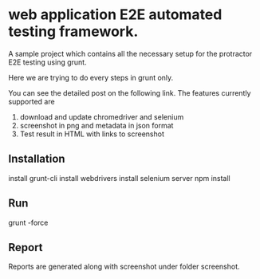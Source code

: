 web application E2E automated testing framework.
========================

A sample project which contains all the necessary setup for the protractor E2E testing using grunt.

Here we are trying to do every steps in grunt only.

You can see the detailed post on the following link. The features currently supported are

1. download and update chromedriver and selenium
2. screenshot in png and metadata in json format
3. Test result in HTML with links to screenshot

## Installation

install grunt-cli
install webdrivers
install selenium server
npm install

## Run

grunt -force

## Report

Reports are generated along with screenshot under folder screenshot.
